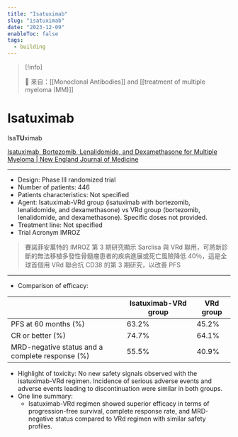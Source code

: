 ```yaml
---
title: "Isatuximab"
slug: "isatuximab"
date: "2023-12-09"
enableToc: false
tags:
  - building
---
```


> [!info]
>
> 🌱 來自：[[Monoclonal Antibodies]] and [[treatment of multiple myeloma (MM)]]

# Isatuximab

Isa**TU**ximab

[Isatuximab, Bortezomib, Lenalidomide, and Dexamethasone for Multiple Myeloma | New England Journal of Medicine](https://www.nejm.org/doi/full/10.1056/NEJMoa2400712)

---
- Design: Phase III randomized trial
- Number of patients: 446
- Patients characteristics: Not specified
- Agent: Isatuximab-VRd group (isatuximab with bortezomib, lenalidomide, and dexamethasone) vs VRd group (bortezomib, lenalidomide, and dexamethasone). Specific doses not provided.
- Treatment line: Not specified
- Trial Acronym IMROZ
> 賽諾菲安萬特的 IMROZ 第 3 期研究顯示 Sarclisa 與 VRd 聯用，可將新診斷的無法移植多發性骨髓瘤患者的疾病進展或死亡風險降低 40％，這是全球首個用 VRd 聯合抗 CD38 的第 3 期研究，以改善 PFS
---

- Comparison of efficacy:

|                                                 | Isatuximab-VRd group | VRd group |
| ----------------------------------------------- | -------------------- | --------- |
| PFS at 60 months (%)                            | 63.2%                | 45.2%     |
| CR or better (%)                                | 74.7%                | 64.1%     |
| MRD-negative status and a complete response (%) | 55.5%                | 40.9%     |

- Highlight of toxicity: No new safety signals observed with the isatuximab-VRd regimen. Incidence of serious adverse events and adverse events leading to discontinuation were similar in both groups.
- One line summary:
  - Isatuximab-VRd regimen showed superior efficacy in terms of progression-free survival, complete response rate, and MRD-negative status compared to VRd regimen with similar safety profiles.
